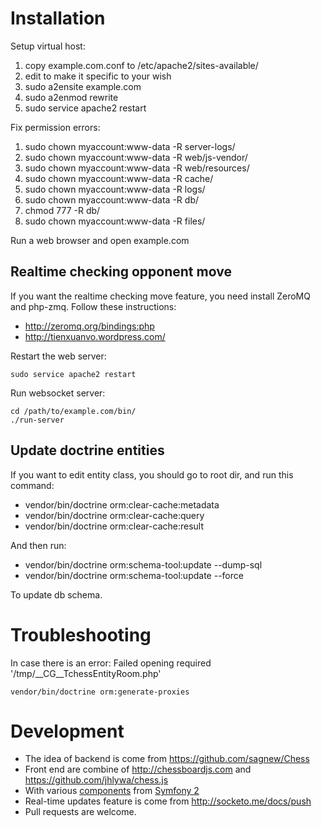 Installation
=============

Setup virtual host:

 1. copy example.com.conf to /etc/apache2/sites-available/
 2. edit to make it specific to your wish
 3. sudo a2ensite example.com
 4. sudo a2enmod rewrite
 5. sudo service apache2 restart

Fix permission errors:

 1. sudo chown myaccount:www-data -R server-logs/
 2. sudo chown myaccount:www-data -R web/js-vendor/
 3. sudo chown myaccount:www-data -R web/resources/
 4. sudo chown myaccount:www-data -R cache/
 5. sudo chown myaccount:www-data -R logs/
 6. sudo chown myaccount:www-data -R db/
 7. chmod 777 -R db/
 8. sudo chown myaccount:www-data -R files/

Run a web browser and open example.com

Realtime checking opponent move
-------------------------------

If you want the realtime checking move feature, you need install ZeroMQ and
php-zmq. Follow these instructions:

 * http://zeromq.org/bindings:php
 * http://tienxuanvo.wordpress.com/

Restart the web server:

```
sudo service apache2 restart
```

Run websocket server:

```
cd /path/to/example.com/bin/
./run-server
```

Update doctrine entities
------------------------

If you want to edit entity class, you should go to root dir, and run this command:

 * vendor/bin/doctrine orm:clear-cache:metadata
 * vendor/bin/doctrine orm:clear-cache:query
 * vendor/bin/doctrine orm:clear-cache:result

And then run:

 * vendor/bin/doctrine orm:schema-tool:update --dump-sql
 * vendor/bin/doctrine orm:schema-tool:update --force

To update db schema.

Troubleshooting
=============

In case there is an error: Failed opening required '/tmp/__CG__TchessEntityRoom.php'

```
vendor/bin/doctrine orm:generate-proxies
```

Development
=============

 * The idea of backend is come from https://github.com/sagnew/Chess
 * Front end are combine of http://chessboardjs.com and
   https://github.com/jhlywa/chess.js
 * With various [components](tuts/) from [Symfony 2](http://symfony.com/)
 * Real-time updates feature is come from http://socketo.me/docs/push
 * Pull requests are welcome.
